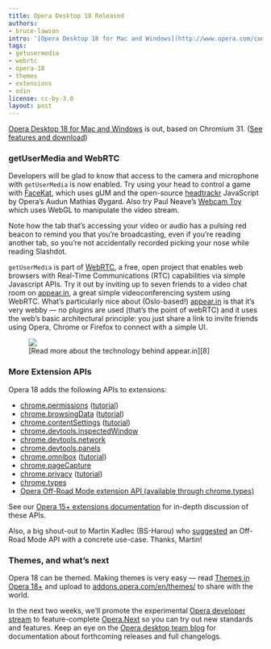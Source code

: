 ```yaml
---
title: Opera Desktop 18 Released
authors:
- bruce-lawson
intro: '[Opera Desktop 18 for Mac and Windows](http://www.opera.com/computer) is out, based on Chromium 31. ([See features and download](http://www.opera.com/computer))'
tags:
- getusermedia
- webrtc
- opera-18
- themes
- extensions
- odin
license: cc-by-3.0
layout: post
---
```


[Opera Desktop 18 for Mac and Windows][1] is out, based on Chromium 31. ([See features and download][1])

[1]: http://www.opera.com/computer

### getUserMedia and WebRTC

Developers will be glad to know that access to the camera and microphone with `getUserMedia` is now enabled. Try using your head to control a game with [FaceKat][2], which uses gUM and the open-source [headtrackr][3] JavaScript by Opera’s Audun Mathias Øygard. Also try Paul Neave’s [Webcam Toy][4] which uses WebGL to manipulate the video stream.

[2]: http://shinydemos.com/facekat
[3]: https://github.com/auduno/headtrackr
[4]: http://webcamtoy.com

Note how the tab that’s accessing your video or audio has a pulsing red beacon to remind you that you’re broadcasting, even if you’re reading another tab, so you’re not accidentally recorded picking your nose while reading Slashdot.

`getUserMedia` is part of [WebRTC][5], a free, open project that enables web browsers with Real-Time Communications (RTC) capabilities via simple Javascript APIs. Try it out by inviting up to seven friends to a video chat room on [appear.in][6], a great simple videoconferencing system using WebRTC. What’s particularly nice about (Oslo-based!) [appear.in][6] is that it’s very webby — no plugins are used (that’s the point of webRTC) and it uses the web’s basic architectural principle: you just share a link to invite friends using Opera, Chrome or Firefox to connect with a simple UI.

[5]: http://www.webrtc.org
[6]: http://www.appear.in/

<figure class="figure">
	<img src="{{ page.id }}/webcam.jpg" class="figure__media">
	<figcaption class="figure__caption" markdown="span">[Read more about the technology behind appear.in][8]</figcaption>
</figure>

[8]: http://comoyo.github.io/blog/2013/08/05/video-meetings-in-the-browser-using-webrtc-and-angularjs/

### More Extension APIs

Opera 18 adds the following APIs to extensions:

- [chrome.permissions][9] ([tutorial][10])
- [chrome.browsingData][11] ([tutorial][12])
- [chrome.contentSettings][13] ([tutorial][14])
- [chrome.devtools.inspectedWindow][15]
- [chrome.devtools.network][16]
- [chrome.devtools.panels][17]
- [chrome.omnibox][18] ([tutorial][19])
- [chrome.pageCapture][20]
- [chrome.privacy][21] ([tutorial][22])
- [chrome.types][23]
- [Opera Off-Road Mode extension API (available through chrome.types)][24]

[9]: http://dev.opera.com/extension-docs/permissions.html
[10]: http://dev.opera.com/extension-docs/tut_optional_permissions.html
[11]: http://dev.opera.com/extension-docs/browsingData.html
[12]: http://dev.opera.com/extension-docs/tut_removing_browsingdata.html
[13]: http://dev.opera.com/extension-docs/contentSettings.html
[14]: http://dev.opera.com/extension-docs/tut_contentsettings.html
[15]: http://dev.opera.com/extension-docs/devtools.inspectedWindow.html
[16]: http://dev.opera.com/extension-docs/devtools.network.html
[17]: http://dev.opera.com/extension-docs/devtools.panels.html
[18]: http://dev.opera.com/extension-docs/omnibox.html
[19]: http://dev.opera.com/extension-docs/tut_omnibox.html
[20]: http://dev.opera.com/extension-docs/pageCapture.html
[21]: http://dev.opera.com/extension-docs/privacy.html
[22]: http://dev.opera.com/extension-docs/tut_privacy.html
[23]: http://dev.opera.com/extension-docs/types.html
[24]: http://dev.opera.com/extension-docs/tut_offroad.html

See our [Opera 15+ extensions documentation][25] for in-depth discussion of these APIs.

[25]: http://dev.opera.com/extension-docs/index.html

Also, a big shout-out to Martin Kadlec (BS-Harou) who [suggested][26] an Off-Road Mode API with a concrete use-case. Thanks, Martin!

[26]: http://my.opera.com/desktopteam/blog/2013/08/08/opera-17-first-developer-stream-preview?startidx=650#comment111142002

### Themes, and what’s next

Opera 18 can be themed. Making themes is very easy — read [Themes in Opera 18+][27] and upload to [addons.opera.com/en/themes/][28] to share with the world.

[27]: http://dev.opera.com/articles/themes-in-opera-18-and-higher/
[28]: https://addons.opera.com/en/themes/

In the next two weeks, we’ll promote the experimental [Opera developer stream][29] to feature-complete [Opera.Next][30] so you can try out new standards and features. Keep an eye on the [Opera desktop team blog][31] for documentation about forthcoming releases and full changelogs.

[29]: http://opera.com/developer
[30]: http://opera.com/next
[31]: http://blogs.opera.com/desktop/
